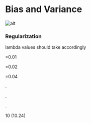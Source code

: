 # Bias and Variance

![alt](https://miro.medium.com/max/705/1*5tVSPNctf9THy75oDQsM2Q.png)

### Regularization

lambda values should take accordingly

=0.01

=0.02

=0.04

.

.

.

10 (10.24)
